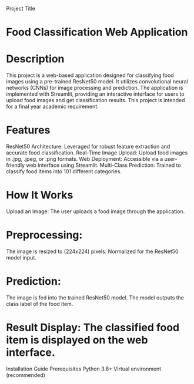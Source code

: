 Project Title
# Food Classification Web Application

# Description
This project is a web-based application designed for classifying food images using a pre-trained ResNet50 model. It utilizes convolutional neural networks (CNNs) for image processing and prediction. The application is implemented with Streamlit, providing an interactive interface for users to upload food images and get classification results. This project is intended for a final year academic requirement.

# Features
ResNet50 Architecture: Leveraged for robust feature extraction and accurate food classification.
Real-Time Image Upload: Upload food images in .jpg, .jpeg, or .png formats.
Web Deployment: Accessible via a user-friendly web interface using Streamlit.
Multi-Class Prediction: Trained to classify food items into 101 different categories.


# How It Works
  Upload an Image: The user uploads a food image through the application.

# Preprocessing:
  The image is resized to (224x224) pixels.
  Normalized for the ResNet50 model input.
  
# Prediction:
  The image is fed into the trained ResNet50 model.
  The model outputs the class label of the food item.

# Result Display: The classified food item is displayed on the web interface.
  Installation Guide
  Prerequisites
  Python 3.8+
  Virtual environment (recommended)
